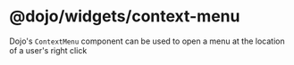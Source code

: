 # @dojo/widgets/context-menu

Dojo's `ContextMenu` component can be used to open a menu at the location of a user's right click
